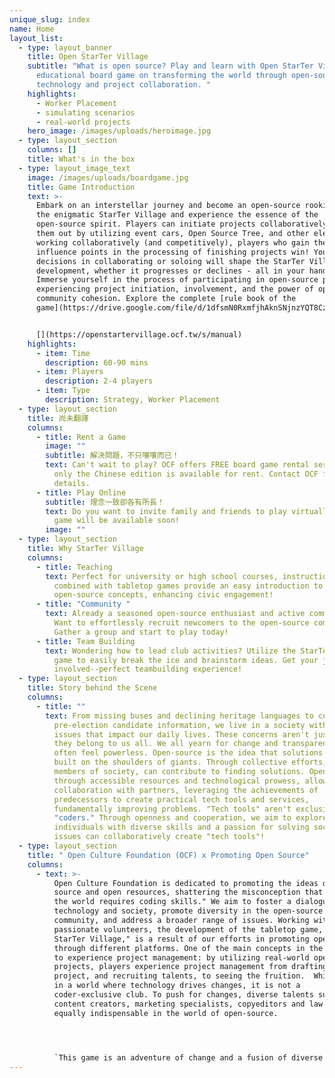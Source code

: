 ```yaml
---
unique_slug: index
name: Home
layout_list:
  - type: layout_banner
    title: Open StarTer Village
    subtitle: "What is open source? Play and learn with Open StarTer Village, an
      educational board game on transforming the world through open-source
      technology and project collaboration. "
    highlights:
      - Worker Placement
      - simulating scenarios
      - real-world projects
    hero_image: /images/uploads/heroimage.jpg
  - type: layout_section
    columns: []
    title: What's in the box
  - type: layout_image_text
    image: /images/uploads/boardgame.jpg
    title: Game Introduction
    text: >-
      Embark on an interstellar journey and become an open-source rookie! Enter
      the enigmatic StarTer Village and experience the essence of the
      open-source spirit. Players can initiate projects collaboratively or solo
      them out by utilizing event cars, Open Source Tree, and other elements. By
      working collaboratively (and competitively), players who gain the most
      influence points in the processing of finishing projects win! Your
      decisions in collaborating or soloing will shape the StarTer Village's
      development, whether it progresses or declines - all in your hands!
      Immerse yourself in the process of participating in open-source projects,
      experiencing project initiation, involvement, and the power of open-source
      community cohesion. Explore the complete [rule book of the
      game](https://drive.google.com/file/d/1dfsmN0RxmfjhAknSNjnzYQT8CzIbp6lx/view?usp=drive_link)!


      [](https://openstartervillage.ocf.tw/s/manual)
    highlights:
      - item: Time
        description: 60-90 mins
      - item: Players
        description: 2-4 players
      - item: Type
        description: Strategy, Worker Placement
  - type: layout_section
    title: 尚未翻譯
    columns:
      - title: Rent a Game
        image: ""
        subtitle: 解決問題，不只嚷嚷而已！
        text: Can't wait to play? OCF offers FREE board game rental services. Currently,
          only the Chinese edition is available for rent. Contact OCF for more
          details.
      - title: Play Online
        subtitle: 理念一致卻各有所長！
        text: Do you want to invite family and friends to play virtually? The online
          game will be available soon!
        image: ""
  - type: layout_section
    title: Why StarTer Village
    columns:
      - title: Teaching
        text: Perfect for university or high school courses, instructional presentations
          combined with tabletop games provide an easy introduction to
          open-source concepts, enhancing civic engagement!
      - title: "Community "
        text: Already a seasoned open-source enthusiast and active community member?
          Want to effortlessly recruit newcomers to the open-source community?
          Gather a group and start to play today!
      - title: Team Building
        text: Wondering how to lead club activities? Utilize the StarTer Village board
          game to easily break the ice and brainstorm ideas. Get your juniors
          involved--perfect teambuilding experience!
  - type: layout_section
    title: Story behind the Scene
    columns:
      - title: ""
        text: From missing buses and declining heritage languages to confusing
          pre-election candidate information, we live in a society with many
          issues that impact our daily lives. These concerns aren't just yours;
          they belong to us all. We all yearn for change and transparency, yet
          often feel powerless. Open-source is the idea that solutions can be
          built on the shoulders of giants. Through collective efforts, we, as
          members of society, can contribute to finding solutions. Open Source,
          through accessible resources and technological prowess, allows
          collaboration with partners, leveraging the achievements of
          predecessors to create practical tech tools and services,
          fundamentally improving problems. "Tech tools" aren't exclusive to
          "coders." Through openness and cooperation, we aim to explore how
          individuals with diverse skills and a passion for solving societal
          issues can collaboratively create "tech tools"!
  - type: layout_section
    title: " Open Culture Foundation (OCF) x Promoting Open Source"
    columns:
      - text: >-
          Open Culture Foundation is dedicated to promoting the ideas of open
          source and open resources, shattering the misconception that "changing
          the world requires coding skills." We aim to foster a dialogue between
          technology and society, promote diversity in the open-source
          community, and address a broader range of issues. Working with
          passionate volunteers, the development of the tabletop game, "Open
          StarTer Village," is a result of our efforts in promoting open-source
          through different platforms. One of the main concepts in the game is
          to experience project management: by utilizing real-world open-source
          projects, players experience project management from drafting a
          project, and recruiting talents, to seeing the fruition.  While we are
          in a world where technology drives changes, it is not a
          coder-exclusive club. To push for changes, diverse talents such as
          content creators, marketing specialists, copyeditors and law are
          equally indispensable in the world of open-source. 




          `This game is an adventure of change and a fusion of diverse expertise. We hope that through it, you'll grasp the essence of open-source projects and realize that all skill sets hold crucial value in the journey of reshaping the world.`
---
```

